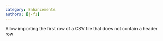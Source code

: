 ```yaml
---
category: Enhancements
authors: [j-f1]
---
```


Allow importing the first row of a CSV file that does not contain a header row
